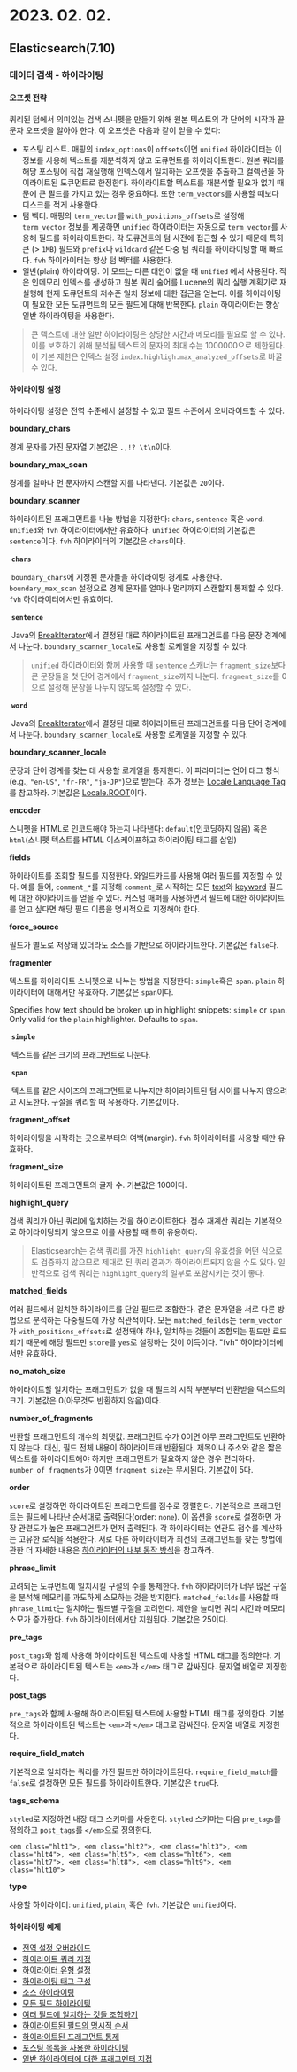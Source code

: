 # 2023. 02. 02.

## Elasticsearch(7.10)

### 데이터 검색 - 하이라이팅

#### 오프셋 전략

쿼리된 텀에서 의미있는 검색 스니펫을 만들기 위해 원본 텍스트의 각 단어의 시작과 끝 문자 오프셋을 알아야 한다. 이 오프셋은 다음과 같이 얻을 수 있다:

* 포스팅 리스트. 매핑의 `index_options`이 `offsets`이면 `unified` 하이라이터는 이 정보를 사용해 텍스트를 재분석하지 않고 도큐먼트를 하이라이트한다. 원본 쿼리를 해당 포스팅에 직접 재실행해 인덱스에서 일치하는 오프셋을 추출하고 컬렉션을 하이라이트된 도큐먼트로 한정한다. 하이라이트할 텍스트를 재분석할 필요가 없기 때문에 큰 필드를 가지고 있는 경우 중요하다. 또한 `term_vectors`를 사용할 때보다 디스크를 적게 사용한다.
* 텀 벡터. 매핑의 `term_vector`를 `with_positions_offsets`로 설정해 `term_vector` 정보를 제공하면 `unified` 하이라이터는 자동으로 `term_vector`를 사용해 필드를 하이라이트한다. 각 도큐먼트의 텀 사전에 접근할 수 있기 때문에 특히 큰 (> `1MB`) 필드와 `prefix`나 `wildcard` 같은 다중 텀 쿼리를 하이라이팅할 때 빠르다. `fvh` 하이라이터는 항상 텀 벡터를 사용한다.
* 일반(plain) 하이라이팅. 이 모드는 다른 대안이 없을 때 `unified` 에서 사용된다. 작은 인메모리 인덱스를 생성하고 원본 쿼리 술어를 Lucene의 쿼리 실행 계획기로 재실행해 현재 도큐먼트의 저수준 일치 정보에 대한 접근을 얻는다. 이를 하이라이팅이 필요한 모든 도큐먼트의 모든 필드에 대해 반복한다. `plain` 하이라이터는 항상 일반 하이라이팅을 사용한다.

> 큰 텍스트에 대한 일반 하이라이팅은 상당한 시간과 메모리를 필요로 할 수 있다. 이를 보호하기 위해 분석될 텍스트의 문자의 최대 수는 1000000으로 제한된다. 이 기본 제한은 인덱스 설정 `index.highligh.max_analyzed_offsets`로 바꿀 수 있다.

#### 하이라이팅 설정

하이라이팅 설정은 전역 수준에서 설정할 수 있고 필드 수준에서 오버라이드할 수 있다.

**boundary_chars**

경계 문자를 가진 문자열 기본값은 `.,!? \t\n`이다.

**boundary_max_scan**

경계를 얼마나 먼 문자까지 스캔할 지를 나타낸다. 기본값은 `20`이다.

**boundary_scanner**

하이라이트된 프래그먼트를 나눌 방법을 지정한다: `chars`, `sentence` 혹은 `word`. `unified`와 `fvh` 하이라이터에서만 유효하다. `unified` 하이라이터의 기본값은 `sentence`이다. `fvh` 하이라이터의 기본값은 `chars`이다.

​	**`chars`**

​	`boundary_chars`에 지정된 문자들을 하이라이팅 경계로 사용한다. `boundary_max_scan` 설정으로 경계 문자를 얼마나 멀리까지 스캔할지 통제할 수 있다. `fvh` 하이라이터에서만 유효하다.

​	**`sentence`**

​	Java의 [BreakIterator](https://docs.oracle.com/javase/8/docs/api/java/text/BreakIterator.html)에서 결정된 대로 하이라이트된 프래그먼트를 다음 문장 경계에서 나눈다. `boundary_scanner_locale`로 사용할 로케일을 지정할 수 있다.	

> `unified` 하이라이터와 함께 사용할 때 `sentence` 스캐너는 `fragment_size`보다 큰 문장들을 첫 단어 경계에서 `fragment_size`까지 나눈다. `fragment_size`를 0으로 설정해 문장을 나누지 않도록 설정할 수 있다.

​	**`word`**

​	Java의 [BreakIterator](https://docs.oracle.com/javase/8/docs/api/java/text/BreakIterator.html)에서 결정된 대로 하이라이트된 프래그먼트를 다음 단어 경계에서 나눈다. `boundary_scanner_locale`로 사용할 로케일을 지정할 수 있다.

**boundary_scanner_locale**

문장과 단어 경계를 찾는 데 사용할 로케일을 통제한다. 이 파라미터는 언어 태그 형식(e.g., `"en-US"`, `"fr-FR"`, `"ja-JP"`)으로 받는다. 추가 정보는 [Locale Language Tag](https://docs.oracle.com/javase/8/docs/api/java/util/Locale.html#forLanguageTag-java.lang.String-)를 참고하라. 기본값은 [Locale.ROOT](https://docs.oracle.com/javase/8/docs/api/java/util/Locale.html#ROOT)이다.

**encoder**

스니펫을 HTML로 인코드해야 하는지 나타낸다: `default`(인코딩하지 않음) 혹은 `html`(스니펫 텍스트를 HTML 이스케이프하고 하이라이팅 태그를 삽입)

**fields**

하이라이트를 조회할 필드를 지정한다. 와일드카드를 사용해 여러 필드를 지정할 수 있다. 예를 들어, `comment_*`를 지정해 `comment_`로 시작하는 모든 [text](https://www.elastic.co/guide/en/elasticsearch/reference/7.10/text.html)와 [keyword](https://www.elastic.co/guide/en/elasticsearch/reference/7.10/keyword.html) 필드에 대한 하이라이트를 얻을 수 있다. 커스텀 매퍼를 사용하면서 필드에 대한 하이라이트를 얻고 싶다면 해당 필드 이름을 명시적으로 지정해야 한다.

**force_source**

필드가 별도로 저장돼 있더라도 소스를 기반으로 하이라이트한다. 기본값은 `false`다.

**fragmenter**

텍스트를 하이라이트 스니펫으로 나누는 방법을 지정한다: `simple`혹은 `span`. `plain` 하이라이터에 대해서만 유효하다. 기본값은 `span`이다. 

Specifies how text should be broken up in highlight snippets: `simple` or `span`. Only valid for the `plain` highlighter. Defaults to `span`.

​	**`simple`**

​	텍스트를 같은 크기의 프래그먼트로 나눈다. 

​	**`span`**

​	텍스트를 같은 사이즈의 프래그먼트로 나누지만 하이라이트된 텀 사이를 나누지 않으려고 시도한다. 구절을 쿼리할 때 유용하다. 기본값이다.

**fragment_offset**

하이라이팅을 시작하는 곳으로부터의 여백(margin). `fvh` 하이라이터를 사용할 때만 유효하다.

**fragment_size**

하이라이트된 프래그먼트의 글자 수. 기본값은 100이다.

**highlight_query**

검색 쿼리가 아닌 쿼리에 일치하는 것을 하이라이트한다. 점수 재계산 쿼리는 기본적으로 하이라이팅되지 않으므로 이를 사용할 때 특히 유용하다.

> Elasticsearch는 검색 쿼리를 가진 `highlight_query`의 유효성을 어떤 식으로도 검증하지 않으므로 제대로 된 쿼리 결과가 하이라이트되지 않을 수도 있다. 일반적으로 검색 쿼리는 `highlight_query`의 일부로 포함시키는 것이 좋다.

**matched_fields**

여러 필드에서 일치한 하이라이트를 단일 필드로 조합한다. 같은 문자열을 서로 다른 방법으로 분석하는 다중필드에 가장 직관적이다. 모든 `matched_feilds`는 `term_vector`가 `with_positions_offsets`로 설정돼야 하나, 일치하는 것들이 조합되는 필드만 로드되기 때문에 해당 필드만 `store`를 `yes`로 설정하는 것이 이득이다. "fvh" 하이라이터에서만 유효하다.

**no_match_size**

하이라이트할 일치하는 프래그먼트가 없을 때 필드의 시작 부분부터 반환받을 텍스트의 크기. 기본값은 0(아무것도 반환하지 않음)이다.

**number_of_fragments**

반환할 프래그먼트의 개수의 최댓값. 프래그먼트 수가 0이면 아무 프래그먼트도 반환하지 않는다. 대신, 필드 전체 내용이 하이라이트돼 반환된다. 제목이나 주소와 같은 짧은 텍스트를 하이라이트해야 하지만 프래그먼트가 필요하지 않은 경우 편리하다. `number_of_fragments`가 0이면 `fragment_size`는 무시된다. 기본값이 5다.

**order**

`score`로 설정하면 하이라이트된 프래그먼트를 점수로 정렬한다. 기본적으로 프래그먼트는 필드에 나타난 순서대로 출력된다(order: `none`). 이 옵션을 `score`로 설정하면 가장 관련도가 높은 프래그먼트가 먼저 출력된다. 각 하이라이터는 연관도 점수를 계산하는 고유한 로직을 적용한다. 서로 다른 하이라이터가 최선의 프래그먼트를 찾는 방법에 관한 더 자세한 내용은 [하이라이터의 내부 동작 방식](https://www.elastic.co/guide/en/elasticsearch/reference/7.10/highlighting.html#how-es-highlighters-work-internally)을 참고하라.

**phrase_limit**

고려되는 도큐먼트에 일치시킬 구절의 수를 통제한다. `fvh` 하이라이터가 너무 많은 구절을 분석해 메모리를 과도하게 소모하는 것을 방지한다. `matched_feilds`를 사용할 때 `phrase_limit`는 일치하는 필드별 구절을 고려한다. 제한을 늘리면 쿼리 시간과 메모리 소모가 증가한다. `fvh` 하이라이터에서만 지원된다. 기본값은 25이다.

**pre_tags**

`post_tags`와 함께 사용해 하이라이트된 텍스트에 사용할 HTML 태그를 정의한다. 기본적으로 하이라이트된 텍스트는 `<em>`과 `</em>` 태그로 감싸진다. 문자열 배열로 지정한다.

**post_tags**

`pre_tags`와 함께 사용해 하이라이트된 텍스트에 사용할 HTML 태그를 정의한다. 기본적으로 하이라이트된 텍스트는 `<em>`과 `</em>` 태그로 감싸진다. 문자열 배열로 지정한다.

**require_field_match**

기본적으로 일치하는 쿼리를 가진 필드만 하이라이트된다. `require_field_match`를 `false`로 설정하면 모든 필드를 하이라이트한다. 기본값은 `true`다.

**tags_schema**

`styled`로 지정하면 내장 태그 스키마를 사용한다. `styled` 스키마는 다음 `pre_tags`를 정의하고 `post_tags`를 `</em>`으로 정의한다. 

````
<em class="hlt1">, <em class="hlt2">, <em class="hlt3">, <em class="hlt4">, <em class="hlt5">, <em class="hlt6">, <em class="hlt7">, <em class="hlt8">, <em class="hlt9">, <em class="hlt10">
````

**type**

사용할 하이라이터: `unified`, `plain`, 혹은 `fvh`. 기본값은 `unified`이다.

#### 하이라이팅 예제

- [전역 설정 오버라이드](https://www.elastic.co/guide/en/elasticsearch/reference/7.10/highlighting.html#override-global-settings)
- [하이라이트 쿼리 지정](https://www.elastic.co/guide/en/elasticsearch/reference/7.10/highlighting.html#specify-highlight-query)
- [하이라이터 유형 설정](https://www.elastic.co/guide/en/elasticsearch/reference/7.10/highlighting.html#set-highlighter-type)
- [하이라이팅 태그 구성](https://www.elastic.co/guide/en/elasticsearch/reference/7.10/highlighting.html#configure-tags)
- [소스 하이라이팅](https://www.elastic.co/guide/en/elasticsearch/reference/7.10/highlighting.html#highlight-source)
- [모든 필드 하이라이팅](https://www.elastic.co/guide/en/elasticsearch/reference/7.10/highlighting.html#highlight-all)
- [여러 필드에 일치하는 것들 조합하기](https://www.elastic.co/guide/en/elasticsearch/reference/7.10/highlighting.html#matched-fields)
- [하이라이트된 필드의 명시적 순서](https://www.elastic.co/guide/en/elasticsearch/reference/7.10/highlighting.html#explicit-field-order)
- [하이라이트된 프래그먼트 통제](https://www.elastic.co/guide/en/elasticsearch/reference/7.10/highlighting.html#control-highlighted-frags)
- [포스팅 목록을 사용한 하이라이팅](https://www.elastic.co/guide/en/elasticsearch/reference/7.10/highlighting.html#highlight-postings-list)
- [일반 하이라이터에 대한 프래그멘터 지정](https://www.elastic.co/guide/en/elasticsearch/reference/7.10/highlighting.html#specify-fragmenter)